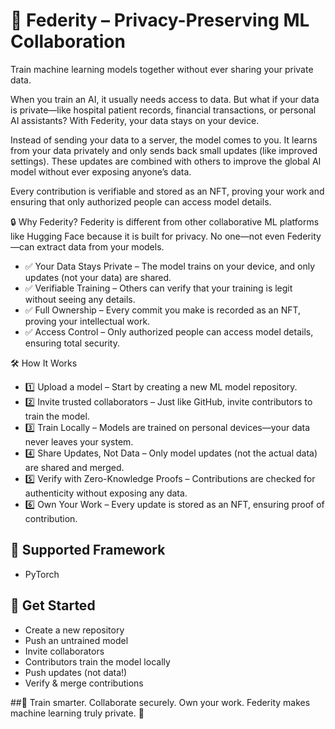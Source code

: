 # 🚀 Federity – Privacy-Preserving ML Collaboration
Train machine learning models together without ever sharing your private data.

When you train an AI, it usually needs access to data. But what if your data is private—like hospital patient records, financial transactions, or personal AI assistants? With Federity, your data stays on your device.

Instead of sending your data to a server, the model comes to you. It learns from your data privately and only sends back small updates (like improved settings). These updates are combined with others to improve the global AI model without ever exposing anyone’s data.

Every contribution is verifiable and stored as an NFT, proving your work and ensuring that only authorized people can access model details.

🔒 Why Federity?
Federity is different from other collaborative ML platforms like Hugging Face because it is built for privacy. No one—not even Federity—can extract data from your models.

- ✅ Your Data Stays Private – The model trains on your device, and only updates (not your data) are shared.
- ✅ Verifiable Training – Others can verify that your training is legit without seeing any details.
- ✅ Full Ownership – Every commit you make is recorded as an NFT, proving your intellectual work.
- ✅ Access Control – Only authorized people can access model details, ensuring total security.

🛠 How It Works
- 1️⃣ Upload a model – Start by creating a new ML model repository.
- 2️⃣ Invite trusted collaborators – Just like GitHub, invite contributors to train the model.
- 3️⃣ Train Locally – Models are trained on personal devices—your data never leaves your system.
- 4️⃣ Share Updates, Not Data – Only model updates (not the actual data) are shared and merged.
- 5️⃣ Verify with Zero-Knowledge Proofs – Contributions are checked for authenticity without exposing any data.
- 6️⃣ Own Your Work – Every update is stored as an NFT, ensuring proof of contribution.

## 🔗 Supported Framework
- PyTorch

## 🚀 Get Started
- Create a new repository
- Push an untrained model
- Invite collaborators
- Contributors train the model locally
- Push updates (not data!)
- Verify & merge contributions

##🔹 Train smarter. Collaborate securely. Own your work. Federity makes machine learning truly private. 🚀
